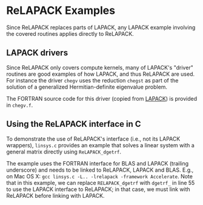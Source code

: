 ReLAPACK Examples
=================

Since ReLAPACK replaces parts of LAPACK, any LAPACK example involving the
covered routines applies directly to ReLAPACK.


LAPACK drivers
--------------
Since ReLAPACK only covers compute kernels, many of LAPACK's "driver" routines
are good examples of how LAPACK, and thus ReLAPACK are used.  For instance the
driver `chegv` uses the reduction `chegst` as part of the solution of a
generalized Hermitian-definite eigenvalue problem.

The FORTRAN source code for this driver (copied from
[LAPACK](http://www.netlib.org/lapack/explore-html/d0/db9/chegv_8f_source.html))
is provided in `chegv.f`.


Using the ReLAPACK interface in C
---------------------------------
To demonstrate the use of ReLAPACK's interface (i.e., not its LAPACK wrappers),
`linsys.c` provides an example that solves a linear system with a general matrix
directly using `ReLAPACK_dgetrf`.

The example uses the FORTRAN interface for BLAS and LAPACK (trailing underscore)
and needs to be linked to ReLAPACK, LAPACK and BLAS.  E.g., on Mac OS X: `gcc
linsys.c -L.. -lrelapack -framework Accelerate`.  Note that in this example, we
can replace `RELAPACK_dgetrf` with `dgetrf_` in line 55 to use the LAPACK
interface to ReLAPACK; in that case, we must link with ReLAPACK before linking
with LAPACK.
